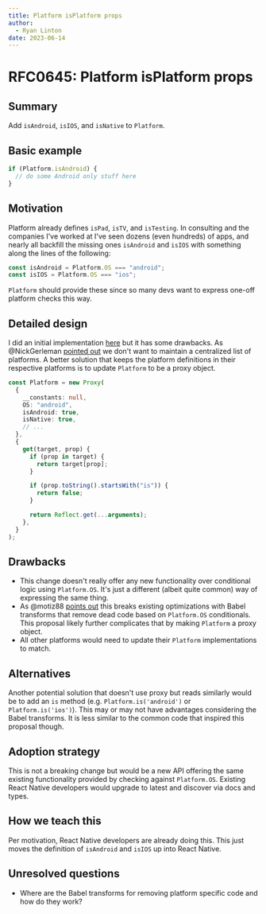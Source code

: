 ```yaml
---
title: Platform isPlatform props
author:
  - Ryan Linton
date: 2023-06-14
---
```


# RFC0645: Platform isPlatform props

## Summary

Add `isAndroid`, `isIOS`, and `isNative` to `Platform`.

## Basic example

```ts
if (Platform.isAndroid) {
  // do some Android only stuff here
}
```

## Motivation

Platform already defines `isPad`, `isTV`, and `isTesting`. In consulting and the companies I've worked at I've seen dozens (even hundreds) of apps, and nearly all backfill the missing ones `isAndroid` and `isIOS` with something along the lines of the following:

```ts
const isAndroid = Platform.OS === "android";
const isIOS = Platform.OS === "ios";
```

`Platform` should provide these since so many devs want to express one-off platform checks this way.

## Detailed design

I did an initial implementation [here](https://github.com/facebook/react-native/pull/37870) but it has some drawbacks. As @NickGerleman [pointed out](https://github.com/facebook/react-native/pull/37870#pullrequestreview-1478897922) we don't want to maintain a centralized list of platforms. A better solution that keeps the platform definitions in their respective platforms is to update `Platform` to be a proxy object.

```ts
const Platform = new Proxy(
  {
    __constants: null,
    OS: "android",
    isAndroid: true,
    isNative: true,
    // ...
  },
  {
    get(target, prop) {
      if (prop in target) {
        return target[prop];
      }

      if (prop.toString().startsWith("is")) {
        return false;
      }

      return Reflect.get(...arguments);
    },
  }
);
```

## Drawbacks

- This change doesn't really offer any new functionality over conditional logic using `Platform.OS`. It's just a different (albeit quite common) way of expressing the same thing.
- As @motiz88 [points out](https://github.com/facebook/react-native/pull/37870#issuecomment-1591225470) this breaks existing optimizations with Babel transforms that remove dead code based on `Platform.OS` conditionals. This proposal likely further complicates that by making `Platform` a proxy object.
- All other platforms would need to update their `Platform` implementations to match.

## Alternatives

Another potential solution that doesn't use proxy but reads similarly would be to add an `is` method (e.g. `Platform.is('android')` or `Platform.is('ios')`). This may or may not have advantages considering the Babel transforms. It is less similar to the common code that inspired this proposal though.

## Adoption strategy

This is not a breaking change but would be a new API offering the same existing functionality provided by checking against `Platform.OS`. Existing React Native developers would upgrade to latest and discover via docs and types.

## How we teach this

Per motivation, React Native developers are already doing this. This just moves the definition of `isAndroid` and `isIOS` up into React Native.

## Unresolved questions

- Where are the Babel transforms for removing platform specific code and how do they work?
